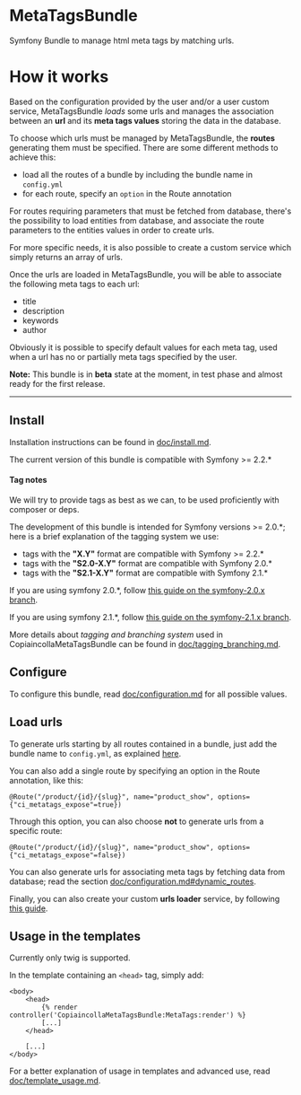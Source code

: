 MetaTagsBundle
==============

Symfony Bundle to manage html meta tags by matching urls.

# How it works

Based on the configuration provided by the user and/or a user custom service, MetaTagsBundle _loads_ some urls and manages the association between an __url__ and its __meta tags values__ storing the data in the database.

To choose which urls must be managed by MetaTagsBundle, the __routes__ generating them must be specified. There are some different methods to achieve this:

- load all the routes of a bundle by including the bundle name in `config.yml`
- for each route, specify an `option` in the Route annotation

For routes requiring parameters that must be fetched from database, there's the possibility to load entities from database, and associate the route parameters to the entities values in order to create urls.

For more specific needs, it is also possible to create a custom service which simply returns an array of urls.

Once the urls are loaded in MetaTagsBundle, you will be able to associate the following meta tags to each url:

- title
- description
- keywords
- author

Obviously it is possible to specify default values for each meta tag, used when a url has no or partially meta tags specified by the user.

__Note:__ This bundle is in __beta__ state at the moment, in test phase and almost ready for the first release.

---

## Install

Installation instructions can be found in [doc/install.md](Resources/doc/install.md).

The current version of this bundle is compatible with Symfony >= 2.2.*

#### Tag notes

We will try to provide tags as best as we can, to be used proficiently with composer or deps.

The development of this bundle is intended for Symfony versions >= 2.0.*; here is a brief explanation of the tagging system we use:

- tags with the __"X.Y"__ format are compatible with Symfony >= 2.2.*
- tags with the __"S2.0-X.Y"__ format are compatible with Symfony 2.0.*
- tags with the __"S2.1-X.Y"__ format are compatible with Symfony 2.1.*

If you are using symfony 2.0.*, follow [this guide on the symfony-2.0.x branch](https://github.com/copiaincolla/MetaTagsBundle/blob/symfony-2.0.x/README.md).

If you are using symfony 2.1.*, follow [this guide on the symfony-2.1.x branch](https://github.com/copiaincolla/MetaTagsBundle/blob/symfony-2.1.x/README.md).

More details about _tagging and branching system_ used in CopiaincollaMetaTagsBundle can be found in [doc/tagging_branching.md](Resources/doc/tagging_branching.md).

## Configure

To configure this bundle, read [doc/configuration.md](Resources/doc/configuration.md) for all possible values.

## Load urls

To generate urls starting by all routes contained in a bundle, just add the bundle name to `config.yml`, as explained [here](Resources/doc/configuration.md#copiaincolla_meta_tags--urls_loader--exposed_routes).

You can also add a single route by specifying an option in the Route annotation, like this:

```
@Route("/product/{id}/{slug}", name="product_show", options={"ci_metatags_expose"=true})
```

Through this option, you can also choose __not__ to generate urls from a specific route:

```
@Route("/product/{id}/{slug}", name="product_show", options={"ci_metatags_expose"=false})
```

You can also generate urls for associating meta tags by fetching data from database; read the section [doc/configuration.md#dynamic_routes](Resources/doc/configuration.md#copiaincolla_meta_tags--urls_loader--parameters--dynamic_routes).

Finally, you can also create your custom __urls loader__ service, by following [this guide](Resources/doc/custom_urls_loader_service.md).


## Usage in the templates

Currently only twig is supported.

In the template containing an `<head>` tag, simply add:

```
<body>
    <head>
        {% render controller('CopiaincollaMetaTagsBundle:MetaTags:render') %}
        [...]
    </head>

    [...]
</body>
```

For a better explanation of usage in templates and advanced use, read [doc/template_usage.md](Resources/doc/template_usage.md).